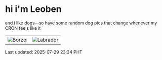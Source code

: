 # hi i'm Leoben

and i like dogs—so have some random dog pics that change whenever my CRON feels like it

|  |  |
|--------|----------|
| ![Borzoi](https://random-dog-vercel.vercel.app/api/random-borzoi?v=1753803285) | ![Labrador](https://random-dog-vercel.vercel.app/api/random-labrador?v=1753803285) |

Last updated: 2025-07-29 23:34 PHT
